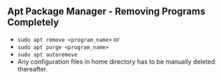 ## Apt Package Manager - Removing Programs Completely
- `sudo apt remove <program_name>` 
	or
- `sudo apt purge <program_name>`
- `sudo apt autoremove`
- Any configuration files in home directory has to be manually deleted thereafter.